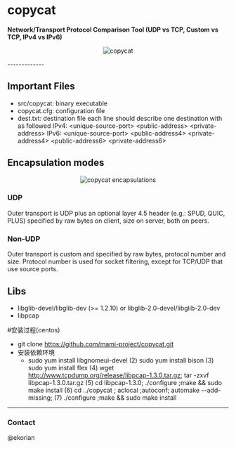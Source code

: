 # copycat

**Network/Transport Protocol Comparison Tool (UDP vs TCP, Custom vs TCP, IPv4 vs IPv6)**
<p align="center">
<img src="./fig/copycat.png" alt="copycat">
</p>
-------------

## Important Files

- src/copycat: binary executable
- copycat.cfg: configuration file
- dest.txt: destination file 
    each line should describe one destination with as followed
    IPv4:
	\<unique-source-port\> \<public-address\> \<private-address\>
    IPv6:
        \<unique-source-port\> \<public-address4\> \<private-address4\> \<public-address6\> \<private-address6\>

## Encapsulation modes

<p align="center">
<img src="./fig/copycat-protocols.png" alt="copycat encapsulations">
</p>

### UDP

Outer transport is UDP plus an optional layer 4.5 header (e.g.: SPUD, QUIC, PLUS) 
specified by raw bytes on client, size on server, both on peers.


### Non-UDP

Outer transport is custom and specified by raw bytes, protocol number
and size. Protocol number is used for socket filtering, except for TCP/UDP
that use source ports.


## Libs
- libglib-devel/libglib-dev (>= 1.2.10) or libglib-2.0-devel/libglib-2.0-dev
- libpcap


#安装过程(centos)
- git clone https://github.com/mami-project/copycat.git
- 安装依赖环境
  - sudo yum install libgnomeui-devel
  (2) sudo yum install bison
  (3) sudo yum install flex
  (4) wget http://www.tcpdump.org/release/libpcap-1.3.0.tar.gz; tar -zxvf libpcap-1.3.0.tar.gz
  (5) cd libpcap-1.3.0; ./configure ;make && sudo make install
  (6) cd ../copycat ; aclocal ;autoconf; automake --add-missing;
  (7) ./configure ;make && sudo make install



-------------
### Contact
@ekorian

